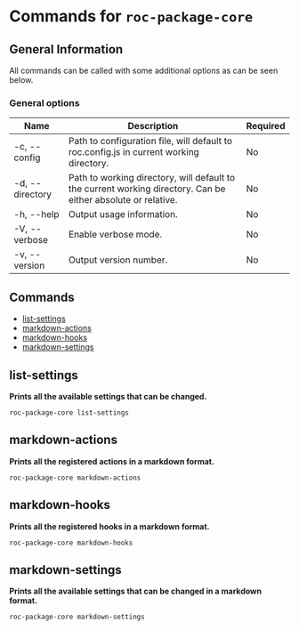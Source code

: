 # Commands for `roc-package-core`

## General Information
All commands can be called with some additional options as can be seen below.

### General options

| Name            | Description                                                                                                   | Required |
| --------------- | ------------------------------------------------------------------------------------------------------------- | -------- |
| -c, --config    | Path to configuration file, will default to roc.config.js in current working directory.                       | No       |
| -d, --directory | Path to working directory, will default to the current working directory. Can be either absolute or relative. | No       |
| -h, --help      | Output usage information.                                                                                     | No       |
| -V, --verbose   | Enable verbose mode.                                                                                          | No       |
| -v, --version   | Output version number.                                                                                        | No       |

## Commands
* [list-settings](#list-settings)
* [markdown-actions](#markdown-actions)
* [markdown-hooks](#markdown-hooks)
* [markdown-settings](#markdown-settings)

## list-settings
__Prints all the available settings that can be changed.__

```
roc-package-core list-settings
```

## markdown-actions
__Prints all the registered actions in a markdown format.__

```
roc-package-core markdown-actions
```

## markdown-hooks
__Prints all the registered hooks in a markdown format.__

```
roc-package-core markdown-hooks
```

## markdown-settings
__Prints all the available settings that can be changed in a markdown format.__

```
roc-package-core markdown-settings
```


